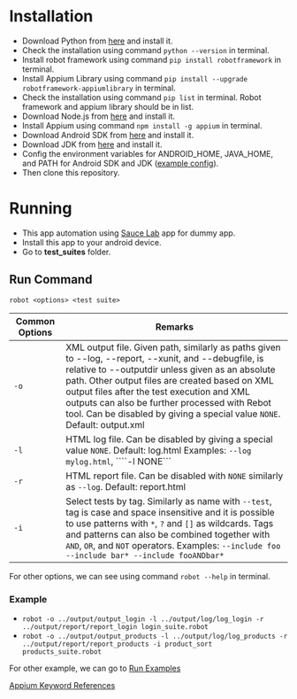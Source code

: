 # Installation

- Download Python from [here](https://www.python.org/downloads/) and install it.
- Check the installation using command ```python --version``` in terminal.
- Install robot framework using command ```pip install robotframework``` in terminal.
- Install Appium Library using command ```pip install --upgrade robotframework-appiumlibrary``` in terminal.
- Check the installation using command ```pip list``` in terminal. Robot framework and appium library should be in list.
- Download Node.js from [here](https://nodejs.org/en/download/) and install it.
- Install Appium using command ```npm install -g appium``` in terminal.
- Download Android SDK from [here](https://developer.android.com/studio/archive) and install it.
- Download JDK from [here](https://www.oracle.com/java/technologies/javase/javase-jdk8-downloads.html) and install it.
- Config the environment variables for ANDROID_HOME, JAVA_HOME, and PATH for Android SDK and JDK ([example config](https://pojokqa.wordpress.com/2020/12/20/mengatur-environment-variable/)).
- Then clone this repository.


# Running

- This app automation using [Sauce Lab](https://github.com/saucelabs/sample-app-mobile/releases) app for dummy app.
- Install this app to your android device.
- Go to <strong>test_suites</strong> folder.

## Run Command

```robot <options> <test suite>```

| Common Options | Remarks |
|---------|---------|
|```-o```| XML output file. Given path, similarly as paths given to --log, --report, --xunit, and --debugfile, is relative to --outputdir unless given as an absolute path. Other output files are created based on XML output files after the test execution and XML outputs can also be further processed with Rebot tool. Can be disabled by giving a special value ```NONE```. Default: output.xml|
|```-l```|HTML log file. Can be disabled by giving a special value ```NONE```. Default: log.html Examples: ```--log mylog.html```, ````-l NONE``` |
|```-r```|HTML report file. Can be disabled with ```NONE``` similarly as ```--log```. Default: report.html|
|```-i```|Select tests by tag. Similarly as name with ```--test```,  tag is case and space insensitive and it is possible to use patterns with ```*```, ```?``` and ```[]``` as wildcards. Tags and patterns can also be combined together with ```AND```, ```OR```, and ```NOT``` operators. Examples: ```--include foo --include bar* --include fooANDbar*```|

For other options, we can see using command ```robot --help``` in terminal.

### Example
- ```robot -o ../output/output_login -l ../output/log/log_login -r ../output/report/report_login login_suite.robot```
- ```robot -o ../output/output_products -l ../output/log/log_products -r ../output/report/report_products -i product_sort products_suite.robot```

For other example, we can go to [Run Examples](https://dev.to/juperala/how-to-run-robot-framework-test-from-command-line-5aa)

[Appium Keyword References](https://serhatbolsu.github.io/robotframework-appiumlibrary/AppiumLibrary.html)